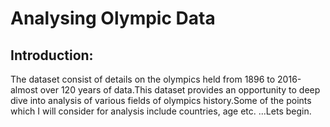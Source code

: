 # Analysing Olympic Data

## Introduction:

The dataset consist of details on the olympics held from 1896 to 2016-almost over 120 years of data.This dataset provides an opportunity to deep dive into analysis of various fields of olympics history.Some of the points which I will consider for analysis include countries, age etc.
...Lets begin.

